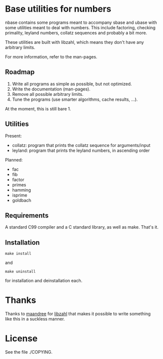 Base utilities for numbers
===========================

nbase contains some programs meant to
accompany sbase and ubase with some
utilities meant to deal with numbers.
This include factoring, checking primality,
leyland numbers, collatz sequences and
probably a bit more.

These utilities are built with libzahl,
which means they don't have any arbitrary
limits.

For more information, refer to the man-pages.

Roadmap
-------

1. Write all programs as simple as possible, but not optimized.
2. Write the documentation (man-pages).
3. Remove all possible arbitrary limits.
4. Tune the programs (use smarter algorithms, cache results, ...).

At the moment, this is still bare 1.

Utilities
---------

Present:

* collatz: program that prints the collatz sequence for arguments/input
* leyland: program that prints the leyland numbers, in ascending order

Planned:

* fac
* fib
* factor
* primes
* hamming
* isprime
* goldbach

Requirements
------------

A standard C99 compiler and a C standard
library, as well as make. That's it.

Installation
------------

	make install

and

	make uninstall

for installation and deinstallation each.

Thanks
======

Thanks to [maandree](https://github.com/maandree) for
[libzahl](http://git.suckless.org/libzahl) that makes it
possible to write something like this in a suckless manner.

License
=======

See the file ./COPYING.
